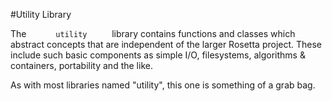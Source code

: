 #Utility Library

The `       utility      ` library contains functions and classes which abstract concepts that are independent of the larger Rosetta project. These include such basic components as simple I/O, filesystems, algorithms & containers, portability and the like.

As with most libraries named "utility", this one is something of a grab bag.
